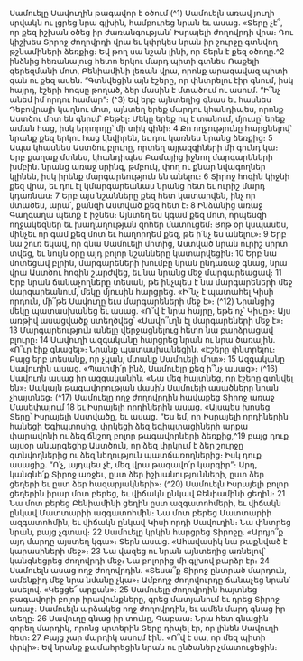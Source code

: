 
Սամուելը Սավուղին թագավոր է օծում
(^1) Սամուելն առավ յուղի սրվակն ու լցրեց նրա գլխին, համբուրեց նրան եւ ասաց. «Տերը չէ՞, որ քեզ իշխան օծեց իր
ժառանգության՝ Իսրայելի ժողովրդի վրա։ Դու կիշխես Տիրոջ ժողովրդի վրա եւ կփրկես նրան իր շուրջը գտնվող
թշնամիների ձեռքից։ Եվ թող սա նշան լինի, որ Տերն է քեզ օծողը.^2 ինձնից հեռանալուց հետո երկու մարդ պիտի գտնես
Ռաքելի գերեզմանի մոտ, Բենիամինի լեռան վրա, որոնք արագավազ պիտի գան ու քեզ ասեն. “Գտնվեցին այն էշերը,
որ փնտրելու էիր գնում, իսկ հայրդ, էշերի հոգսը թողած, ձեր մասին է մտածում ու ասում. “Ի՞նչ անեմ իմ որդու համար”։
(^3) Եվ երբ այնտեղից գնաս եւ հասնես Դեբովրայի կաղնու մոտ, այնտեղ երեք մարդու կհանդիպես, որոնք Աստծու մոտ են
գնում՝ Բեթել։ Մեկը երեք ուլ է տանում, մյուսը՝ երեք աման հաց, իսկ երրորդը՝ մի տիկ գինի։ 4 Քո ողջությունը հարցնելով՝
նրանք քեզ երկու հաց կնվիրեն, եւ դու կառնես նրանց ձեռքից։ 5 Ապա կհասնես Աստծու բլուրը, որտեղ այլազգիների մի
գունդ կա։ Երբ քաղաք մտնես, կհանդիպես Բամայից իջնող մարգարեների խմբին. նրանց առաջ սրինգ, թմբուկ, փող ու
քնար նվագողներ կլինեն, իսկ իրենք մարգարեություն են անելու։ 6 Տիրոջ հոգին կիջնի քեզ վրա, եւ դու էլ
կմարգարեանաս նրանց հետ եւ ուրիշ մարդ կդառնաս։ 7 Երբ այս նշանները քեզ հետ կատարվեն, ինչ որ մտածես, արա՛,
քանզի Աստված քեզ հետ է։ 8 Ինձանից առաջ Գաղգաղա պետք է իջնես։ Այնտեղ ես կգամ քեզ մոտ, որպեսզի
ողջակեզներ եւ խաղաղության զոհեր մատուցեմ։ Յոթ օր կսպասես, մինչեւ որ գամ քեզ մոտ եւ հաղորդեմ քեզ, թե ի՛նչ ես
անելու»։ 9 Երբ նա շուռ եկավ, որ գնա Սամուելի մոտից, Աստված նրան ուրիշ սիրտ տվեց, եւ նույն օրը այդ բոլոր
նշանները կատարվեցին։ 10 Երբ նա մոտեցավ բլրին, մարգարեների խումբը նրան ընդառաջ գնաց, նրա վրա Աստծու
հոգին շարժվեց, եւ նա նրանց մեջ մարգարեացավ։ 11 Երբ նրան ճանաչողները տեսան, թե ինչպես է նա մարգարեների
մեջ մարգարեանում, մեկը մյուսին հարցրեց. «Ի՞նչ է պատահել Կիսի որդուն, մի՞թե Սավուղը եւս մարգարեների մեջ է»։
(^12) Նրանցից մեկը պատասխանեց եւ ասաց. «Ո՞վ է նրա հայրը, եթե ոչ՝ Կիսը»։ Այս առթիվ ասացվածք ստեղծվեց՝
«Սավո՞ւղն էլ մարգարեների մեջ է»։ 13 Մարգարեություն անելը վերջացնելուց հետո նա բարձրացավ բլուրը։ 14 Սավուղի
ազգականը հարցրեց նրան ու նրա ծառային. «Ո՞ւր էիք գնացել»։ Նրանք պատասխանեցին. «Էշերը փնտրելու։ Բայց երբ
տեսանք, որ չկան, մտանք Սամուելի մոտ»։ 15 Ազգականը Սավուղին ասաց. «Պատմի՛ր ինձ, Սամուելը քեզ ի՞նչ ասաց»։
(^16) Սավուղն ասաց իր ազգականին. «Նա մեզ հայտնեց, որ էշերը գտնվել են»։ Սակայն թագավորության մասին Սամուելի
ասածները նրան չհայտնեց։
(^17) Սամուելը ողջ ժողովրդին հավաքեց Տիրոջ առաջ Մասեփայում 18 եւ Իսրայելի որդիներին ասաց. «Այսպես խոսեց
Տերը՝ Իսրայելի Աստվածը, եւ ասաց. “Ես եմ, որ Իսրայելի որդիներին հանեցի Եգիպտոսից, փրկեցի ձեզ եգիպտացիների
արքա փարավոնի ու ձեզ ճնշող բոլոր թագավորների ձեռքից,^19 բայց դուք այսօր անարգեցիք Աստծուն, որ ձեզ փրկում
է ձեր շուրջը գտնվողներից ու ձեզ նեղություն պատճառողներից։ Իսկ դուք ասացիք. “Ո՛չ, այդպես չէ, մեզ վրա թագավո՛ր
կարգիր”։ Արդ, կանգնե՛ք Տիրոջ առջեւ, ըստ ձեր իշխանությունների, ըստ ձեր ցեղերի եւ ըստ ձեր հազարյակների»։
(^20) Սամուելն Իսրայելի բոլոր ցեղերին իրար մոտ բերեց, եւ վիճակն ընկավ Բենիամինի ցեղին։ 21 Նա մոտ բերեց
Բենիամինի ցեղին ըստ ազգատոհմերի, եւ վիճակն ընկավ Մատտարիի ազգատոհմին։ Նա մոտ բերեց Մատտարիի
ազգատոհմին, եւ վիճակն ընկավ Կիսի որդի Սավուղին։ Նա փնտրեց նրան, բայց չգտավ։ 22 Սամուելը կրկին հարցրեց
Տիրոջը. «Արդյո՞ք այդ մարդը այստեղ կգա»։ Տերն ասաց. «Ահավասիկ նա թաքնված է կարասիների մեջ»։ 23 Նա վազեց
ու նրան այնտեղից առնելով՝ կանգնեցրեց ժողովրդի մեջ։ Նա բոլորից մի գլխով բարձր էր։ 24 Սամուելն ասաց ողջ
ժողովրդին. «Տեսա՞ք Տիրոջ ընտրած մարդուն, ամենքիդ մեջ նրա նմանը չկա»։ Ամբողջ ժողովուրդը ճանաչեց նրան՝
ասելով. «Կեցցե՜ արքան»։ 25 Սամուելը ժողովրդին հայտնեց թագավորի բոլոր իրավունքները, գրեց մատյանում եւ դրեց
Տիրոջ առաջ։ Սամուելն արձակեց ողջ ժողովրդին, եւ ամեն մարդ գնաց իր տեղը։ 26 Սավուղը գնաց իր տունը, Գաբաա։
Նրա հետ գնացին զորեղ մարդիկ, որոնց սրտերին Տերը դիպել էր, որ լինեն Սավուղի հետ։ 27 Բայց չար մարդիկ ասում
էին. «Ո՞վ է սա, որ մեզ պիտի փրկի»։ Եվ նրանք քամահրեցին նրան ու ընծաներ չմատուցեցին։

